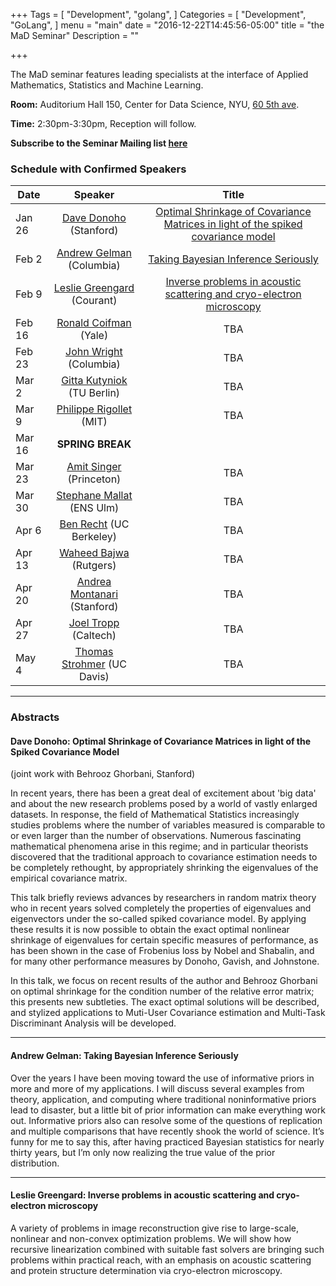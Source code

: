 +++
Tags = [
  "Development",
  "golang",
]
Categories = [
  "Development",
  "GoLang",
]
menu = "main"
date = "2016-12-22T14:45:56-05:00"
title = "the MaD Seminar"
Description = ""

+++

The MaD seminar features leading specialists at the interface
of Applied Mathematics, Statistics and Machine Learning. 

**Room:** Auditorium Hall 150, Center for Data Science, NYU, [60 5th ave](https://www.google.com/maps/place/NYU+Center+for+Data+Science/@40.735016,-73.9969907,17z/data=!3m1!4b1!4m5!3m4!1s0x89c2599787834ad9:0x5dd8af15d9fbc8a3!8m2!3d40.735016!4d-73.994802).

**Time:** 2:30pm-3:30pm, Reception will follow. 

**Subscribe to the Seminar Mailing list [here](http://cims.nyu.edu/mailman/listinfo/mad)**

### Schedule with Confirmed Speakers

| Date        | Speaker       | Title |
| ----------- |:-------------:|:-----------:| 
| Jan 26      | [Dave Donoho](https://statweb.stanford.edu/~donoho/) (Stanford)  | [Optimal Shrinkage of Covariance Matrices in light of the spiked covariance model](#donoho) |
| Feb 2      | [Andrew Gelman](http://www.stat.columbia.edu/~gelman/) (Columbia) | [Taking Bayesian Inference Seriously](#gelman)    |
| Feb 9 |  [Leslie Greengard](http://www.math.nyu.edu/faculty/greengar/) (Courant)    | [Inverse problems in acoustic scattering and cryo-electron microscopy](#greengard) |
| Feb 16 | [Ronald Coifman](http://cpsc.yale.edu/people/ronald-coifman) (Yale)     | TBA |
| Feb 23 | [John Wright](http://www.columbia.edu/~jw2966/) (Columbia)     | TBA |
| Mar 2 |  [Gitta Kutyniok](http://www.tu-berlin.de/?108957) (TU Berlin)  | TBA |
| Mar 9 |  [Philippe Rigollet](http://www-math.mit.edu/~rigollet/) (MIT)      | TBA   |
| Mar 16 | **SPRING BREAK**      | 
| Mar 23 | [Amit Singer](https://web.math.princeton.edu/~amits/) (Princeton)      | TBA |
| Mar 30 | [Stephane Mallat](https://www.di.ens.fr/~mallat/) (ENS Ulm)  | TBA | 
| Apr 6 | [Ben Recht](https://people.eecs.berkeley.edu/~brecht/) (UC Berkeley)     |  TBA |
| Apr 13 | [Waheed Bajwa](http://www.rci.rutgers.edu/~wub1/) (Rutgers)      | TBA |
| Apr 20 | [Andrea Montanari](http://web.stanford.edu/~montanar/) (Stanford)  | TBA |
| Apr 27 | [Joel Tropp](http://users.cms.caltech.edu/~jtropp/)  (Caltech)    | TBA |
| May 4 | [Thomas Strohmer](https://www.math.ucdavis.edu/~strohmer/?p=home) (UC Davis) | TBA |

---

### Abstracts 

#### <a name="donoho"></a> Dave Donoho: Optimal Shrinkage of Covariance Matrices in light of the Spiked Covariance Model 

(joint work with Behrooz Ghorbani, Stanford)

In recent years, there has been a great deal of excitement about 'big data' and about the new research problems posed by a world of vastly enlarged datasets. In response, the field of Mathematical Statistics increasingly studies problems where the number of variables measured is comparable to or even larger than the number of observations. Numerous fascinating mathematical phenomena arise in this regime; and in particular theorists discovered that the traditional approach to covariance estimation needs to be completely rethought, by appropriately shrinking the eigenvalues of the empirical covariance matrix.

This talk briefly reviews  advances by researchers in random matrix theory who in recent years solved completely the properties of eigenvalues and eigenvectors under the so-called spiked covariance model.   By applying these results it is now possible to obtain the exact optimal nonlinear shrinkage of eigenvalues for certain specific measures of performance, as has been shown in the case of Frobenius loss by Nobel and Shabalin, and for many other performance measures by Donoho, Gavish, and Johnstone.

In this talk, we focus on recent results of the author and Behrooz Ghorbani on optimal shrinkage for  the condition number of the relative error matrix; this presents new subtleties. The exact optimal solutions will be described, and stylized applications to Muti-User Covariance estimation and Multi-Task Discriminant Analysis will be developed.

---

#### <a name="gelman"></a> Andrew Gelman: Taking Bayesian Inference Seriously

 Over the years I have been moving toward the use of informative priors in more and more of my applications. I will discuss several examples from theory, application, and computing where traditional noninformative priors lead to disaster, but a little bit of prior information can make everything work out. Informative priors also can resolve some of the questions of replication and multiple comparisons that have recently shook the world of science. It’s funny for me to say this, after having practiced Bayesian statistics for nearly thirty years, but I’m only now realizing the true value of the prior distribution.

---

#### <a name="greengard"></a> Leslie Greengard: Inverse problems in acoustic scattering and cryo-electron microscopy

A variety of problems in image reconstruction give rise to large-scale, nonlinear and non-convex optimization problems. We will show how recursive linearization combined with suitable fast solvers are bringing such problems within practical reach, with an emphasis on acoustic scattering and protein structure determination via cryo-electron microscopy.



